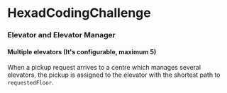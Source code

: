 # HexadCodingChallenge

### Elevator and Elevator Manager


#### Multiple elevators (It's configurable, maximum 5)

When a pickup request arrives to a centre which manages several elevators, the pickup is assigned to the elevator with the shortest path to `requestedFloor`. 
